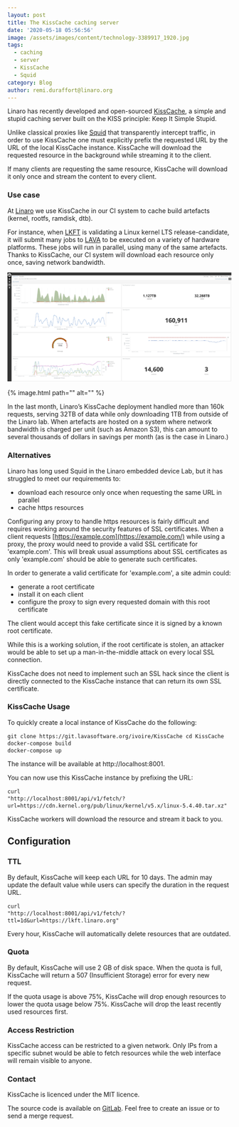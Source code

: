 ```yaml
---
layout: post
title: The KissCache caching server
date: '2020-05-18 05:56:56'
image: /assets/images/content/technology-3389917_1920.jpg
tags:
  - caching
  - server
  - KissCache
  - Squid
category: Blog
author: remi.duraffort@linaro.org
---
```

Linaro has recently developed and open-sourced [KissCache](https://git.lavasoftware.org/ivoire/kisscache/), a simple and stupid caching server built on the KISS principle: Keep It Simple Stupid.

Unlike classical proxies like [Squid](http://www.squid-cache.org/) that transparently intercept traffic, in order to use KissCache one must explicitly prefix the requested URL by the URL of the local KissCache instance. KissCache will download the requested resource in the background while streaming it to the client.

If many clients are requesting the same resource, KissCache will download it only once and stream the content to every client.

### **Use case**

At [](https://www.linaro.org/)[Linaro](https://www.linaro.org/) we use KissCache in our CI system to cache build artefacts (kernel, rootfs, ramdisk, dtb).

For instance, when [LKFT](https://lkft.linaro.org/) is validating a Linux kernel LTS release-candidate, it will submit many jobs to [LAVA](https://lavasoftware.org/) to be executed on a variety of hardware platforms. These jobs will run in parallel, using many of the same artefacts. Thanks to KissCache, our CI system will download each resource only once, saving network bandwidth.

![kisscache.png](/assets/images/content/kisscache2.png)



{% image.html path="" alt="" %}

In the last month, Linaro’s KissCache deployment handled more than 160k requests, serving 32TB of data while only downloading 1TB from outside of the Linaro lab. When artefacts are hosted on a system where network bandwidth is charged per unit (such as Amazon S3), this can amount to several thousands of dollars in savings per month (as is the case in Linaro.)

### **Alternatives**

Linaro has long used Squid in the Linaro embedded device Lab, but it has struggled to meet our requirements to:

* download each resource only once when requesting the same URL in parallel
* cache https resources

Configuring any proxy to handle https resources is fairly difficult and requires working around the security features of SSL certificates. When a client requests [https://example.com](https://example.com/) while using a proxy, the proxy would need to provide a valid SSL certificate for 'example.com'. This will break usual assumptions about SSL certificates as only 'example.com' should be able to generate such certificates.

In order to generate a valid certificate for 'example.com', a site admin could:

* generate a root certificate
* install it on each client
* configure the proxy to sign every requested domain with this root certificate

The client would accept this fake certificate since it is signed by a known root certificate.

While this is a working solution, if the root certificate is stolen, an attacker would be able to set up a man-in-the-middle attack on every local SSL connection.

KissCache does not need to implement such an SSL hack since the client is directly connected to the KissCache instance that can return its own SSL certificate. 

### **KissCache Usage**

To quickly create a local instance of KissCache do the following:

```
git clone https://git.lavasoftware.org/ivoire/KissCache cd KissCache
docker-compose build
docker-compose up
```

The instance will be available at http://localhost:8001.

You can now use this KissCache instance by prefixing the URL:

```
curl
"http://localhost:8001/api/v1/fetch/?url=https://cdn.kernel.org/pub/linux/kernel/v5.x/linux-5.4.40.tar.xz"
```

KissCache workers will download the resource and stream it back to you. 

## **Configuration**

### **TTL**

By default, KissCache will keep each URL for 10 days. The admin may update the default value while users can specify the duration in the request URL.

```
curl
"http://localhost:8001/api/v1/fetch/?ttl=1d&url=https://lkft.linaro.org"
```

Every hour, KissCache will automatically delete resources that are outdated. 

### **Quota**

By default, KissCache will use 2 GB of disk space. When the quota is full, KissCache will return a 507 (Insufficient Storage) error for every new request.

If the quota usage is above 75%, KissCache will drop enough resources to lower the quota usage below 75%. KissCache will drop the least recently used resources first.

### Access Restriction

KissCache access can be restricted to a given network. Only IPs from a specific subnet would be able to fetch resources while the web interface will remain visible to anyone.

### Contact

KissCache is licenced under the MIT licence.  

The source code is available on [GitLab](https://git.lavasoftware.org/ivoire/kisscache). Feel free to create an issue or to send a merge request.